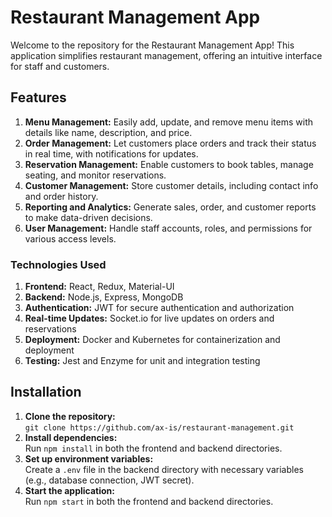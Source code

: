 # Restaurant Management App

Welcome to the repository for the Restaurant Management App! This application simplifies restaurant management, offering an intuitive interface for staff and customers.

## Features
1. **Menu Management:** Easily add, update, and remove menu items with details like name, description, and price.
2. **Order Management:** Let customers place orders and track their status in real time, with notifications for updates.
3. **Reservation Management:** Enable customers to book tables, manage seating, and monitor reservations.
4. **Customer Management:** Store customer details, including contact info and order history.
5. **Reporting and Analytics:** Generate sales, order, and customer reports to make data-driven decisions.
6. **User Management:** Handle staff accounts, roles, and permissions for various access levels.

### Technologies Used
1. **Frontend:** React, Redux, Material-UI
2. **Backend:** Node.js, Express, MongoDB
3. **Authentication:** JWT for secure authentication and authorization
4. **Real-time Updates:** Socket.io for live updates on orders and reservations
5. **Deployment:** Docker and Kubernetes for containerization and deployment
6. **Testing:** Jest and Enzyme for unit and integration testing

## Installation
1. **Clone the repository:**  
   `git clone https://github.com/ax-is/restaurant-management.git`
2. **Install dependencies:**  
   Run `npm install` in both the frontend and backend directories.
3. **Set up environment variables:**  
   Create a `.env` file in the backend directory with necessary variables (e.g., database connection, JWT secret).
4. **Start the application:**  
   Run `npm start` in both the frontend and backend directories.
